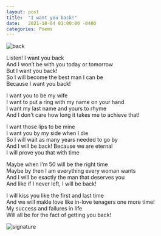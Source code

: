 ```yaml
---
layout: post
title:  "I want you back!"
date:   2021-10-04 01:00:00 -0400
categories: Poems
---
```


![back](http://pa1.narvii.com/6370/aac648640a1c16c9fedb4c7a9b5cbec6b6b5e337_00.gif) <br>

Listen! I want you back <br>
And I won’t be with you today or tomorrow <br>
But I want you back! <br>
So I will become the best man I can be <br>
Because I want you back! <br>

I want you to be my wife <br>
I want to put a ring with my name on your hand <br>
I want my last name and yours to rhyme <br>
And I don't care how long it takes me to achieve that! <br>

I want those lips to be mine <br>
I want you by my side when I die <br>
So I will wait as many years needed to go by <br>
And I will be back! Because we are eternal <br>
I will prove you that with time <br>

Maybe when I’m 50 will be the right time <br>
Maybe by then I am everything every woman wants <br>
And I will be exactly the man that deserves you <br>
And like if I never left, I will be back! <br>

I will kiss you like the first and last time <br>
And we will makle love like in-love tenagers one more time! <br>
My success and failures in life <br>
Will all be for the fact of getting you back! <br>

![signature](https://robertalberto.com/ttdlmr.png)
